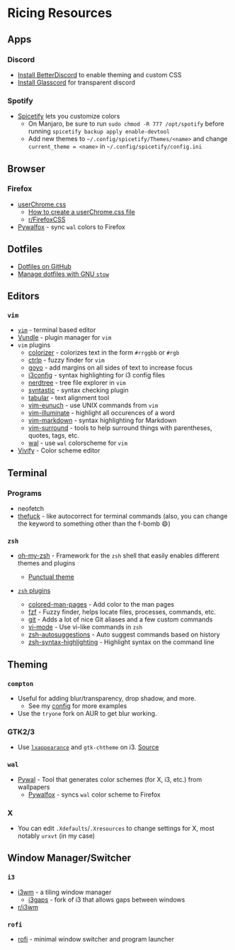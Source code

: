 # Ricing Resources

## Apps

### Discord
- [Install BetterDiscord](https://gist.github.com/ObserverOfTime/d7e60eb9aa7fe837545c8cb77cf31172) to enable theming and custom CSS
- [Install Glasscord](https://github.com/AryToNeX/Glasscord) for transparent discord

### Spotify
- [Spicetify](https://github.com/khanhas/spicetify-cli) lets you customize colors
    - On Manjaro, be sure to run `sudo chmod -R 777 /opt/spotify` before running `spicetify backup apply enable-devtool`
    - Add new themes to `~/.config/spicetify/Themes/<name>` and change `current_theme = <name>` in `~/.config/spicetify/config.ini`

## Browser

### Firefox

- [userChrome.css](https://www.userchrome.org/)
  - [How to create a userChrome.css file](https://www.userchrome.org/how-create-userchrome-css.html)
  - [r/FirefoxCSS](https://www.reddit.com/r/FirefoxCSS/)
- [Pywalfox](https://github.com/Frewacom/Pywalfox) - sync `wal` colors to Firefox

## Dotfiles

- [Dotfiles on GitHub](https://dotfiles.github.io/)
- [Manage dotfiles with GNU `stow`](https://alexpearce.me/2016/02/managing-dotfiles-with-stow/)

## Editors
### `vim`

- [`vim`](https://github.com/vim/vim) - terminal based editor
- [Vundle](https://github.com/VundleVim/Vundle.vim) - plugin manager for `vim`
- `vim` plugins
  - [colorizer](https://github.com/lilydjwg/colorizer) - colorizes text in the form `#rrggbb` or `#rgb`
  - [ctrlp](https://github.com/ctrlpvim/ctrlp.vim) - fuzzy finder for `vim`
  - [goyo](https://github.com/junegunn/goyo.vim) - add margins on all sides of text to increase focus
  - [i3config](https://github.com/mboughaba/i3config.vim) - syntax highlighting for i3 config files
  - [nerdtree](https://github.com/scrooloose/nerdtree) - tree file explorer in `vim`
  - [syntastic](https://github.com/scrooloose/syntastic) - syntax checking plugin
  - [tabular](https://github.com/godlygeek/tabular) - text alignment tool
  - [vim-eunuch](https://github.com/tpope/vim-eunuch) - use UNIX commands from `vim`
  - [vim-illuminate](https://github.com/RRethy/vim-illuminate) - highlight all occurences of a word
  - [vim-markdown](https://github.com/plasticboy/vim-markdown) - syntax highlighting for Markdown
  - [vim-surround](https://github.com/tpope/vim-surround) - tools to help surround things with parentheses, quotes, tags, etc.
  - [wal](https://github.com/dylanaraps/wal.vim) - use `wal` colorscheme for `vim`
- [Vivify](http://bytefluent.com/vivify/) - Color scheme editor

## Terminal

### Programs

- neofetch
- [thefuck](https://github.com/nvbn/thefuck) - like autocorrect for terminal commands (also, you can change the keyword to something other than the f-bomb :smile:)

### `zsh`
- [oh-my-zsh](https://github.com/robbyrussell/oh-my-zsh) - Framework for the `zsh` shell that easily enables different themes and plugins
  - [Punctual theme](https://github.com/dannynimmo/punctual-zsh-theme)

- [`zsh` plugins](https://github.com/robbyrussell/oh-my-zsh/tree/master/plugins)
  - [colored-man-pages](https://github.com/robbyrussell/oh-my-zsh/tree/master/plugins/colored-man-pages) - Add color to the man pages
  - [fzf](https://github.com/robbyrussell/oh-my-zsh/tree/master/plugins/fzf) - Fuzzy finder, helps locate files, processes, commands, etc.
  - [git](https://github.com/robbyrussell/oh-my-zsh/tree/master/plugins/git) - Adds a lot of nice Git aliases and a few custom commands
  - [vi-mode](https://github.com/robbyrussell/oh-my-zsh/tree/master/plugins/vi-mode) - Use vi-like commands in `zsh`
  - [zsh-autosuggestions](https://github.com/zsh-users/zsh-autosuggestions) - Auto suggest commands based on history
  - [zsh-syntax-highlighting](https://github.com/zsh-users/zsh-syntax-highlighting) - Highlight syntax on the command line

## Theming

### `compton`

- Useful for adding blur/transparency, drop shadow, and more. 
    - See my [config](https://github.com/alex-bellon/dotfiles/blob/master/compton/.compton.conf) for more examples
- Use the `tryone` fork on AUR to get blur working. 

### GTK2/3

- Use [`lxappearance`](https://wiki.lxde.org/en/LXAppearance) and `gtk-chtheme` on i3. [Source](https://askubuntu.com/questions/598943/how-to-de-uglify-i3-wm)

### `wal`

- [Pywal](https://github.com/dylanaraps/pywal) - Tool that generates color schemes (for X, i3, etc.) from wallpapers
  - [Pywalfox](https://github.com/Frewacom/Pywalfox) - syncs `wal` color scheme to Firefox

### X

- You can edit `.Xdefaults`/`.Xresources` to change settings for X, most notably `urxvt` (in my case)

## Window Manager/Switcher

### `i3`

- [i3wm](https://i3wm.org/) - a tiling window manager
  - [i3gaps](https://github.com/Airblader/i3) - fork of i3 that allows gaps between windows
- [r/i3wm](https://www.reddit.com/r/i3wm/)

### `rofi`

- [rofi](https://github.com/davatorium/rofi) - minimal window switcher and program launcher
